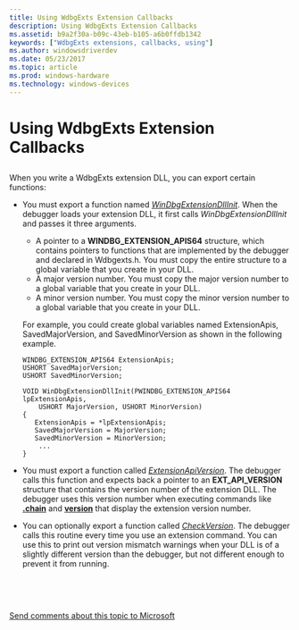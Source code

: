 ```yaml
---
title: Using WdbgExts Extension Callbacks
description: Using WdbgExts Extension Callbacks
ms.assetid: b9a2f30a-b09c-43eb-b105-a6b0ffdb1342
keywords: ["WdbgExts extensions, callbacks, using"]
ms.author: windowsdriverdev
ms.date: 05/23/2017
ms.topic: article
ms.prod: windows-hardware
ms.technology: windows-devices
---
```


# Using WdbgExts Extension Callbacks


## <span id="ddk_using_wdbgexts_extension_callbacks_dbwx"></span><span id="DDK_USING_WDBGEXTS_EXTENSION_CALLBACKS_DBWX"></span>


When you write a WdbgExts extension DLL, you can export certain functions:

-   You must export a function named [*WinDbgExtensionDllInit*](https://msdn.microsoft.com/library/windows/hardware/ff561303). When the debugger loads your extension DLL, it first calls *WinDbgExtensionDllInit* and passes it three arguments.

    -   A pointer to a **WINDBG\_EXTENSION\_APIS64** structure, which contains pointers to functions that are implemented by the debugger and declared in Wdbgexts.h. You must copy the entire structure to a global variable that you create in your DLL.
    -   A major version number. You must copy the major version number to a global variable that you create in your DLL.
    -   A minor version number. You must copy the minor version number to a global variable that you create in your DLL.

    For example, you could create global variables named ExtensionApis, SavedMajorVersion, and SavedMinorVersion as shown in the following example.

    ```ManagedCPlusPlus
    WINDBG_EXTENSION_APIS64 ExtensionApis;
    USHORT SavedMajorVersion;
    USHORT SavedMinorVersion;

    VOID WinDbgExtensionDllInit(PWINDBG_EXTENSION_APIS64 lpExtensionApis,
        USHORT MajorVersion, USHORT MinorVersion)
    {
       ExtensionApis = *lpExtensionApis;
       SavedMajorVersion = MajorVersion;
       SavedMinorVersion = MinorVersion;
        ...
    }
    ```

-   You must export a function called [*ExtensionApiVersion*](https://msdn.microsoft.com/library/windows/hardware/ff543968). The debugger calls this function and expects back a pointer to an **EXT\_API\_VERSION** structure that contains the version number of the extension DLL. The debugger uses this version number when executing commands like [**.chain**](-chain--list-debugger-extensions-.md) and [**version**](version--show-debugger-version-.md) that display the extension version number.

-   You can optionally export a function called [*CheckVersion*](https://msdn.microsoft.com/library/windows/hardware/ff539096). The debugger calls this routine every time you use an extension command. You can use this to print out version mismatch warnings when your DLL is of a slightly different version than the debugger, but not different enough to prevent it from running.

 

 

[Send comments about this topic to Microsoft](mailto:wsddocfb@microsoft.com?subject=Documentation%20feedback%20[debugger\debugger]:%20Using%20WdbgExts%20Extension%20Callbacks%20%20RELEASE:%20%285/15/2017%29&body=%0A%0APRIVACY%20STATEMENT%0A%0AWe%20use%20your%20feedback%20to%20improve%20the%20documentation.%20We%20don't%20use%20your%20email%20address%20for%20any%20other%20purpose,%20and%20we'll%20remove%20your%20email%20address%20from%20our%20system%20after%20the%20issue%20that%20you're%20reporting%20is%20fixed.%20While%20we're%20working%20to%20fix%20this%20issue,%20we%20might%20send%20you%20an%20email%20message%20to%20ask%20for%20more%20info.%20Later,%20we%20might%20also%20send%20you%20an%20email%20message%20to%20let%20you%20know%20that%20we've%20addressed%20your%20feedback.%0A%0AFor%20more%20info%20about%20Microsoft's%20privacy%20policy,%20see%20http://privacy.microsoft.com/default.aspx. "Send comments about this topic to Microsoft")




